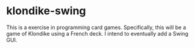 # klondike-swing
This is a exercise in programming card games.
Specifically, this will be a game of Klondike using a French deck.
I intend to eventually add a Swing GUI.
